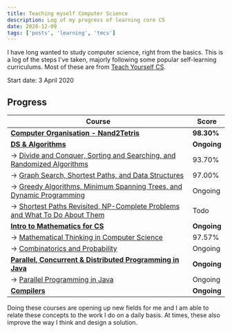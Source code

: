 ```yaml
---
title: Teaching myself Computer Science
description: Log of my progress of learning core CS
date: 2020-12-09
tags: ['posts', 'learning', 'tmcs']
---
```


I have long wanted to study computer science, right from the basics. This is a log of the steps I've taken, majorly following some popular self-learning curriculums. Most of these are from [Teach Yourself CS](https://teachyourselfcs.com).

Start date: 3 April 2020

## Progress

| Course                                                                                                                                          | Score       |
| ----------------------------------------------------------------------------------------------------------------------------------------------- | ----------- |
| **[Computer Organisation - Nand2Tetris](https://coursera.org/share/35f1e26c14805ea77e12bca39a35de08)**                                          | **98.30%**  |
| **[DS & Algorithms](https://www.coursera.org/specializations/algorithms)**                                                                      | **Ongoing** |
| → [Divide and Conquer, Sorting and Searching, and Randomized Algorithms](https://coursera.org/share/a5ab2f047783a18ba34ac755295fd51d)           | 93.70%      |
| → [Graph Search, Shortest Paths, and Data Structures](https://coursera.org/share/ca7e1bab048d1dfca3270a53e6ef25f5)                              | 97.00%      |
| → [Greedy Algorithms, Minimum Spanning Trees, and Dynamic Programming](https://www.coursera.org/learn/algorithms-greedy/home/welcome)           | Ongoing     |
| → [Shortest Paths Revisited, NP-Complete Problems and What To Do About Them](https://www.coursera.org/learn/algorithms-npcomplete/home/welcome) | Todo        |
| **[Intro to Mathematics for CS](https://www.coursera.org/specializations/discrete-mathematics)**                                                | **Ongoing** |
| → [Mathematical Thinking in Computer Science](https://coursera.org/share/21091f3d3709ff63395ede7477ece086)                                      | 97.57%      |
| → [Combinatorics and Probability](https://www.coursera.org/learn/combinatorics/home/welcome)                                                    | Ongoing     |
| **[Parallel, Concurrent & Distributed Programming in Java](https://www.coursera.org/specializations/pcdp)**                                     | **Ongoing** |
| → [Parallel Programming in Java](https://www.coursera.org/learn/parallel-programming-in-java/home/welcome)                                      | Ongoing     |
| **[Compilers](https://www.edx.org/course/compilers)**                                                                                           | **Ongoing** |

Doing these courses are opening up new fields for me and I am able to relate these concepts to the work I do on a daily basis. At times, these also improve the way I think and design a solution.
